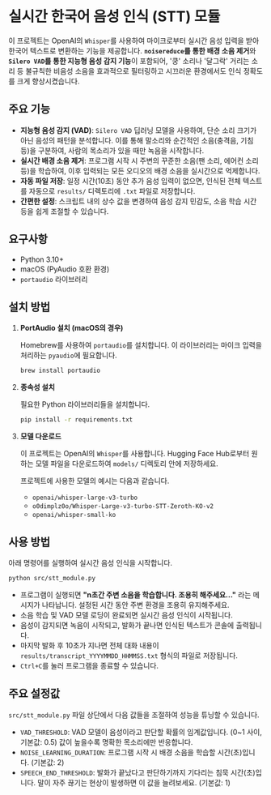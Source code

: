 # 실시간 한국어 음성 인식 (STT) 모듈

이 프로젝트는 OpenAI의 `Whisper`를 사용하여 마이크로부터 실시간 음성 입력을 받아 한국어 텍스트로 변환하는 기능을 제공합니다.
**`noisereduce`를 통한 배경 소음 제거**와 **`Silero VAD`를 통한 지능형 음성 감지 기능**이 포함되어, '쿵' 소리나 '달그락' 거리는 소리 등 불규칙한 비음성 소음을 효과적으로 필터링하고 시끄러운 환경에서도 인식 정확도를 크게 향상시켰습니다.

## 주요 기능

-   **지능형 음성 감지 (VAD)**: `Silero VAD` 딥러닝 모델을 사용하여, 단순 소리 크기가 아닌 음성의 패턴을 분석합니다. 이를 통해 말소리와 순간적인 소음(충격음, 기침 등)을 구분하여, 사람의 목소리가 있을 때만 녹음을 시작합니다.
-   **실시간 배경 소음 제거**: 프로그램 시작 시 주변의 꾸준한 소음(팬 소리, 에어컨 소리 등)을 학습하여, 이후 입력되는 모든 오디오의 배경 소음을 실시간으로 억제합니다.
-   **자동 파일 저장**: 일정 시간(10초) 동안 추가 음성 입력이 없으면, 인식된 전체 텍스트를 자동으로 `results/` 디렉토리에 `.txt` 파일로 저장합니다.
-   **간편한 설정**: 스크립트 내의 상수 값을 변경하여 음성 감지 민감도, 소음 학습 시간 등을 쉽게 조절할 수 있습니다.

## 요구사항

-   Python 3.10+
-   macOS (PyAudio 호환 환경)
-   `portaudio` 라이브러리

## 설치 방법

1.  **PortAudio 설치 (macOS의 경우)**

    Homebrew를 사용하여 `portaudio`를 설치합니다. 이 라이브러리는 마이크 입력을 처리하는 `pyaudio`에 필요합니다.
    ```bash
    brew install portaudio
    ```

2.  **종속성 설치**

    필요한 Python 라이브러리들을 설치합니다.
    ```bash
    pip install -r requirements.txt
    ```

3.  **모델 다운로드**

    이 프로젝트는 OpenAI의 `Whisper`를 사용합니다. 
    Hugging Face Hub로부터 원하는 모델 파일을 다운로드하여 `models/` 디렉토리 안에 저장하세요.

    프로젝트에 사용한 모델의 예시는 다음과 같습니다.
    - `openai/whisper-large-v3-turbo`
    - `o0dimplz0o/Whisper-Large-v3-turbo-STT-Zeroth-KO-v2`
    - `openai/whisper-small-ko`

## 사용 방법

아래 명령어를 실행하여 실시간 음성 인식을 시작합니다.

```bash
python src/stt_module.py
```

-   프로그램이 실행되면 **"n초간 주변 소음을 학습합니다. 조용히 해주세요..."** 라는 메시지가 나타납니다. 설정된 시간 동안 주변 환경을 조용히 유지해주세요.
-   소음 학습 및 VAD 모델 로딩이 완료되면 실시간 음성 인식이 시작됩니다.
-   음성이 감지되면 녹음이 시작되고, 발화가 끝나면 인식된 텍스트가 콘솔에 출력됩니다.
-   마지막 발화 후 10초가 지나면 전체 대화 내용이 `results/transcript_YYYYMMDD_HHMMSS.txt` 형식의 파일로 저장됩니다.
-   `Ctrl+C`를 눌러 프로그램을 종료할 수 있습니다.

## 주요 설정값

`src/stt_module.py` 파일 상단에서 다음 값들을 조절하여 성능을 튜닝할 수 있습니다.

-   `VAD_THRESHOLD`: VAD 모델이 음성이라고 판단할 확률의 임계값입니다. (0~1 사이, 기본값: 0.5) 값이 높을수록 명확한 목소리에만 반응합니다.
-   `NOISE_LEARNING_DURATION`: 프로그램 시작 시 배경 소음을 학습할 시간(초)입니다. (기본값: 2)
-   `SPEECH_END_THRESHOLD`: 발화가 끝났다고 판단하기까지 기다리는 침묵 시간(초)입니다. 말이 자주 끊기는 현상이 발생하면 이 값을 늘려보세요. (기본값: 1)
